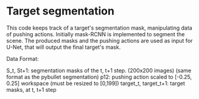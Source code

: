 # Target segmentation

This code keeps track of a target's segmentation mask, manipulating data of pushing actions. Initially mask-RCNN is implemented to segment the scene. The produced masks and the pushing actions are used as input for U-Net, that will output the final target's mask.

Data Format: 

S_t, St+1: segmentation masks of the t, t+1 step. (200x200 images)  (same format as the pybullet segmentation)
p12: pushing action scaled to [-0.25, 0.25] workspace (must be resized to [0,199])
target_t, target_t+1: target masks, at t, t+1 step
